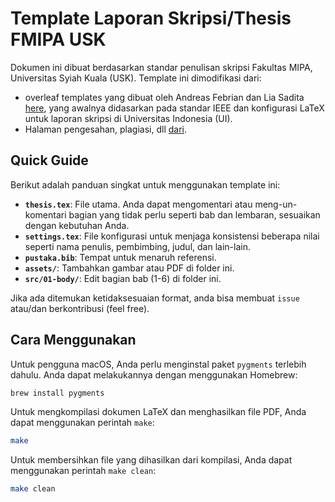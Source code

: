 # Template Laporan Skripsi/Thesis FMIPA USK

Dokumen ini dibuat berdasarkan standar penulisan skripsi Fakultas MIPA, Universitas Syiah Kuala (USK). 
Template ini dimodifikasi dari:
- overleaf templates yang dibuat oleh Andreas Febrian dan Lia Sadita [here](https://www.overleaf.com/latex/templates/thesis-template-for-universitas-indonesia/brfkhqvmkzhv), yang awalnya didasarkan pada standar IEEE dan konfigurasi LaTeX untuk laporan skripsi di Universitas Indonesia (UI).
- Halaman pengesahan, plagiasi, dll [dari](https://github.com/AbdulHafidh-AI/Template-Scratch).

## Quick Guide

Berikut adalah panduan singkat untuk menggunakan template ini:

- **`thesis.tex`**: File utama. Anda dapat mengomentari atau meng-un-komentari bagian yang tidak perlu seperti bab dan lembaran, sesuaikan dengan kebutuhan Anda.
- **`settings.tex`**: File konfigurasi untuk menjaga konsistensi beberapa nilai seperti nama penulis, pembimbing, judul, dan lain-lain.
- **`pustaka.bib`**: Tempat untuk menaruh referensi.
- **`assets/`**: Tambahkan gambar atau PDF di folder ini.
- **`src/01-body/`**: Edit bagian bab (1-6) di folder ini.


Jika ada ditemukan ketidaksesuaian format, anda bisa membuat `issue` atau/dan berkontribusi (feel free).

## Cara Menggunakan

Untuk pengguna macOS, Anda perlu menginstal paket `pygments` terlebih dahulu. Anda dapat melakukannya dengan menggunakan Homebrew:

```bash
brew install pygments
```

Untuk mengkompilasi dokumen LaTeX dan menghasilkan file PDF, Anda dapat menggunakan perintah `make`:

```bash
make
```

Untuk membersihkan file yang dihasilkan dari kompilasi, Anda dapat menggunakan perintah `make clean`:

```bash
make clean
```